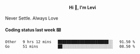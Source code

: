 <h4 style="text-align: center;">Hi 👋, I'm Levi</h4>  Never Settle. Always Love
<!---<img align="right" alt="Coding" width="300" src="https://i.pinimg.com/originals/81/17/8b/81178b47a8598f0c81c4799f2cdd4057.gif"></p> --->

#### Coding status last week ⌨️

<!--START_SECTION:waka-->

```txt
Other   9 hrs 12 mins   ███████████████████████░░   91.50 %
Go      51 mins         ██░░░░░░░░░░░░░░░░░░░░░░░   08.50 %
```

<!--END_SECTION:waka-->
